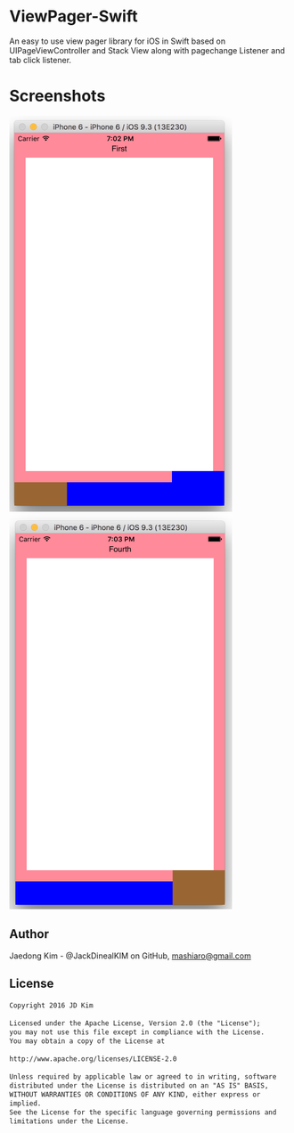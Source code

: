 # ViewPager-Swift
An easy to use view pager library for iOS in Swift based on UIPageViewController and Stack View along with pagechange Listener and tab click listener.

# Screenshots
![Screenshot-without-tab-view-highlighted](CustomViewPager-ios/1.png)
![Screenshot-without-tab-view-highlighted](CustomViewPager-ios/2.png)


Author
------
Jaedong Kim - @JackDinealKIM on GitHub, mashiaro@gmail.com


License
-------
```code
Copyright 2016 JD Kim

Licensed under the Apache License, Version 2.0 (the "License");
you may not use this file except in compliance with the License.
You may obtain a copy of the License at

http://www.apache.org/licenses/LICENSE-2.0

Unless required by applicable law or agreed to in writing, software
distributed under the License is distributed on an "AS IS" BASIS,
WITHOUT WARRANTIES OR CONDITIONS OF ANY KIND, either express or implied.
See the License for the specific language governing permissions and
limitations under the License.
```